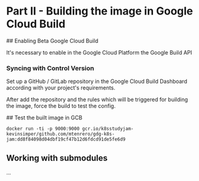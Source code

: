 # Part II - Building the image in Google Cloud Build

## Enabling Beta Google Cloud Build 

It's necessary to enable in the Google Cloud Platform the Google Build API

### Syncing with Control Version

Set up a GitHub / GitLab repository in the Google Cloud Build Dashboard according with your project's requirements. 

After add the repository and the rules which will be triggered for building the image, force the build to test the config.

## Test the built image in GCB

`docker run -ti -p 9000:9000 gcr.io/k8sstudyjam-kevinsimper/github.com/mtenrero/gdg-k8s-jam:dd8f84098d04dbf19cf47b12d6fdcd91de5fe6d9`

## Working with submodules

...